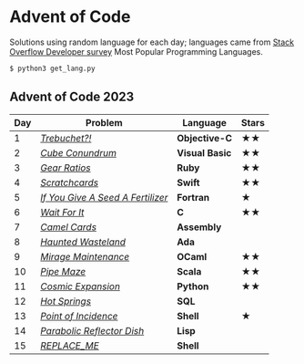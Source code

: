 # Advent of Code

Solutions using random language for each day; languages came from [Stack Overflow Developer survey](https://survey.stackoverflow.co/2023/#section-most-popular-technologies-programming-scripting-and-markup-languages) Most Popular Programming Languages.

```sh
$ python3 get_lang.py
```

## Advent of Code 2023

| Day | Problem                                                                  | Language         | Stars |
|-----|--------------------------------------------------------------------------|------------------|-------|
| 1   | [*Trebuchet?!*](https://adventofcode.com/2023/day/1)                     | **Objective-C**  | ★★    |
| 2   | [*Cube Conundrum*](https://adventofcode.com/2023/day/2)                  | **Visual Basic** | ★★    |
| 3   | [*Gear Ratios*](https://adventofcode.com/2023/day/3)                     | **Ruby**         | ★★    |
| 4   | [*Scratchcards*](https://adventofcode.com/2023/day/4)                    | **Swift**        | ★★    |
| 5   | [*If You Give A Seed A Fertilizer*](https://adventofcode.com/2023/day/5) | **Fortran**      | ★     |
| 6   | [*Wait For It*](https://adventofcode.com/2023/day/6)                     | **C**            | ★★    |
| 7   | [*Camel Cards*](https://adventofcode.com/2023/day/7)                     | **Assembly**     |       |
| 8   | [*Haunted Wasteland*](https://adventofcode.com/2023/day/8)               | **Ada**          |       |
| 9   | [*Mirage Maintenance*](https://adventofcode.com/2023/day/9)              | **OCaml**        | ★★    |
| 10  | [*Pipe Maze*](https://adventofcode.com/2023/day/10)                      | **Scala**        | ★★    |
| 11  | [*Cosmic Expansion*](https://adventofcode.com/2023/day/11)               | **Python**       | ★★    |
| 12  | [*Hot Springs*](https://adventofcode.com/2023/day/12)                    | **SQL**          |       |
| 13  | [*Point of Incidence*](https://adventofcode.com/2023/day/13)             | **Shell**        | ★     |
| 14  | [*Parabolic Reflector Dish*](https://adventofcode.com/2023/day/14)       | **Lisp**         |       |
| 15  | [*REPLACE_ME*](https://adventofcode.com/2023/day/15)                     | **Shell**        |       |
